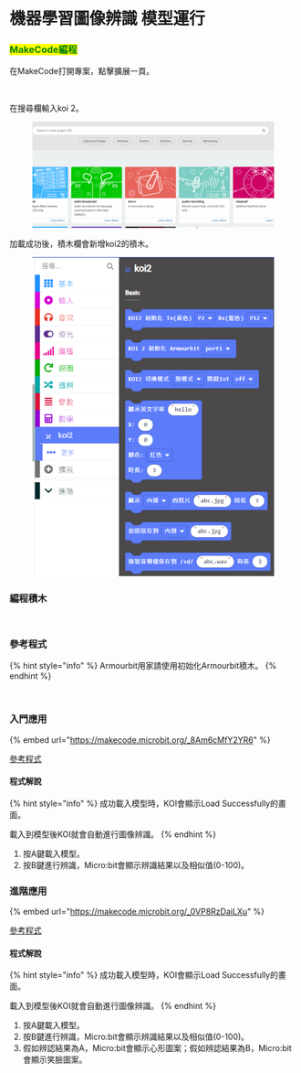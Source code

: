 # 機器學習圖像辨識 模型運行

### <mark style="color:green;">MakeCode編程</mark>

在MakeCode打開專案，點擊擴展一頁。

<figure><img src="https://kittenbothk.readthedocs.io/en/latest/_images/16-1.png" alt=""><figcaption></figcaption></figure>

在搜尋欄輸入koi 2。

<figure><img src="../../../.gitbook/assets/koi2_ext.gif" alt=""><figcaption></figcaption></figure>

加載成功後，積木欄會新增koi2的積木。

<figure><img src="../../../.gitbook/assets/image (1) (1) (1) (1) (1) (1) (1) (1) (1) (1) (1) (1) (1) (1) (1) (1) (1) (1) (1) (1) (1) (1) (1) (1).png" alt=""><figcaption></figcaption></figure>

### 編程積木

<figure><img src="https://files.gitbook.com/v0/b/gitbook-x-prod.appspot.com/o/spaces%2FsN6MlwBFbL3P67FzMMyL%2Fuploads%2Fg8gveE0DC4idrYoORQEx%2Fimage.png?alt=media&#x26;token=97b18306-46f0-43d8-8aba-690e1ac10ca3" alt=""><figcaption></figcaption></figure>

### 參考程式

{% hint style="info" %}
Armourbit用家請使用初始化Armourbit積木。
{% endhint %}

<figure><img src="https://files.gitbook.com/v0/b/gitbook-x-prod.appspot.com/o/spaces%2F6uJvpXC43onNIIwhMlWo%2Fuploads%2FPGyECwlPd2M3JqUBLDfO%2Fimage.png?alt=media&#x26;token=662ace3f-a8eb-4fbf-8a10-1d9643c88b1e" alt=""><figcaption></figcaption></figure>

### 入門應用

{% embed url="https://makecode.microbit.org/_8Am6cMfY2YR6" %}

[參考程式](https://makecode.microbit.org/_8Am6cMfY2YR6)

#### 程式解說

{% hint style="info" %}
成功載入模型時，KOI會顯示Load Successfully的畫面。

載入到模型後KOI就會自動進行圖像辨識。
{% endhint %}

1. 按A鍵載入模型。
2. 按B鍵進行辨識，Micro:bit會顯示辨識結果以及相似值(0-100)。

### 進階應用

{% embed url="https://makecode.microbit.org/_0VP8RzDaiLXu" %}

[參考程式](https://makecode.microbit.org/_0VP8RzDaiLXu)

#### 程式解說

{% hint style="info" %}
成功載入模型時，KOI會顯示Load Successfully的畫面。

載入到模型後KOI就會自動進行圖像辨識。
{% endhint %}

1. 按A鍵載入模型。
2. 按B鍵進行辨識，Micro:bit會顯示辨識結果以及相似值(0-100)。
3. 假如辨認結果為A，Micro:bit會顯示心形圖案；假如辨認結果為B，Micro:bit會顯示笑臉圖案。
